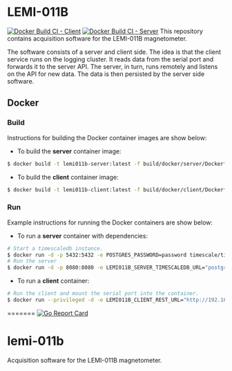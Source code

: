 # LEMI-011B
[![Docker Build CI - Client](https://github.com/sss-eda/lemi-011b/actions/workflows/client.yml/badge.svg?branch=main)](https://github.com/sss-eda/lemi-011b/actions/workflows/client.yml)
[![Docker Build CI - Server](https://github.com/sss-eda/lemi-011b/actions/workflows/server.yml/badge.svg?branch=main)](https://github.com/sss-eda/lemi-011b/actions/workflows/server.yml)
This repository contains acquisition software for the LEMI-011B magnetometer.

The software consists of a server and client side. The idea is that the client service runs on the logging cluster. It reads data from the serial port and forwards it to the server API. The server, in turn, runs remotely and listens on the API for new data. The data is then persisted by the server side software.

## Docker
### Build
Instructions for building the Docker container images are show below:

- To build the **server** container image:
```bash
$ docker build -t lemi011b-server:latest -f build/docker/server/Dockerfile .
```
- To build the **client** container image:
```bash
$ docker build -t lemi011b-client:latest -f build/docker/client/Dockerfile .
```

### Run
Example instructions for running the Docker containers are show below:

- To run a **server** container with dependencies:
```bash
# Start a timescaledb instance.
$ docker run -d -p 5432:5432 -e POSTGRES_PASSWORD=password timescale/timescaledb:latest-pg12
# Run the server
$ docker run -d -p 8080:8080 -e LEMI011B_SERVER_TIMESCALEDB_URL="postgres://postgres:password@192.168.0.1:5432/lemi011b" lemi011b-server
```
- To run a **client** container:
```bash
# Run the client and mount the serial port into the container.
$ docker run --privileged -d -e LEMI011B_CLIENT_REST_URL="http://192.168.0.1:8080" -v /dev/ttyUSB0:/dev/ttyUSB0 lemi011b-client
```

=======
[![Go Report Card](https://goreportcard.com/badge/github.com/sss-eda/lemi-011b)](https://goreportcard.com/report/github.com/sss-eda/lemi-011b)

# lemi-011b
Acquisition software for the LEMI-011B magnetometer.